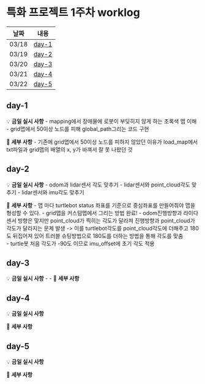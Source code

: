 # 특화 프로젝트 1주차 worklog

|날짜|내용|
|:---:|:---:|
|03/18|[day-1](#day-1)|
|03/19|[day-2](#day-2)|
|03/20|[day-3](#day-3)|
|03/21|[day-4](#day-4)|
|03/22|[day-5](#day-5)|


## day-1

💡 **금일 실시 사항**
    - mapping에서 장애물에 로봇이 부딪히지 않게 하는 초록색 맵 이해
    - grid맵에서 50이상 노드를 피해 global_path그리는 코드 구현

📜 **세부 사항**
    - 기존에 grid맵에서 50이상 노드를 피하지 않았던 이유가 load_map에서 txt파일과 grid맵의 배열의 x, y가 바껴서 잘 못 나왔던 것


## day-2

💡 **금일 실시 사항**
    - odom과 lidar센서 각도 맞추기
    - lidar센서와 point_cloud각도 맞추기
    - lidar센서와 imu각도 맞추기

📜 **세부 사항**
    - 맵 마다 turtlebot status 좌표를 기준으로 중심좌표를 만들어줘야 맵을 형성할 수 있다.
    - grid맵을 커스텀맵에서 그리는 방법 완료!
    - odom진행방향과 라이다 센서 방향은 맞지만 point_cloud가 찍히는 각도가 달라져 진행방향과 point_cloud가 각도가 달라지는 문제 발생 -> 이를 turtlebot각도를 point_cloud각도에 더해주고 180도 뒤집어져 있어 트러블 슈팅방법으로 180도를 더하는 방법을 통해 각도를 맞춤  
    - turtle봇 처음 각도가 -90도 이므로 imu_offset에 초기 각도 적용
    
## day-3

💡 **금일 실시 사항**
    -
    -
📜 **세부 사항**



## day-4

💡 **금일 실시 사항**



📜 **세부 사항**
  


## day-5

💡 **금일 실시 사항**

    


📜 **세부 사항**

